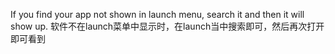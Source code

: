 If you find your app not shown in launch menu, search it and then it will show up.
软件不在launch菜单中显示时，在launch当中搜索即可，然后再次打开即可看到
